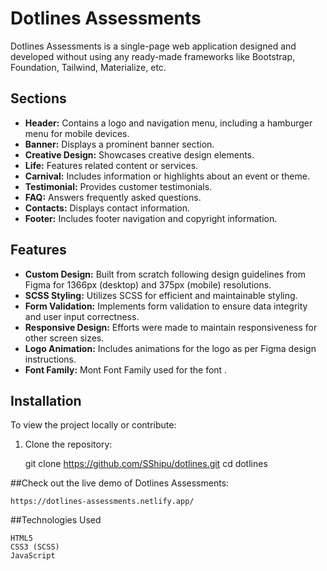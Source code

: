 # Dotlines Assessments

Dotlines Assessments is a single-page web application designed and developed without using any ready-made frameworks like Bootstrap, Foundation, Tailwind, Materialize, etc.

## Sections

- **Header:** Contains a logo and navigation menu, including a hamburger menu for mobile devices.
- **Banner:** Displays a prominent banner section.
- **Creative Design:** Showcases creative design elements.
- **Life:** Features related content or services.
- **Carnival:** Includes information or highlights about an event or theme.
- **Testimonial:** Provides customer testimonials.
- **FAQ:** Answers frequently asked questions.
- **Contacts:** Displays contact information.
- **Footer:** Includes footer navigation and copyright information.

## Features

- **Custom Design:** Built from scratch following design guidelines from Figma for 1366px (desktop) and 375px (mobile) resolutions.
- **SCSS Styling:** Utilizes SCSS for efficient and maintainable styling.
- **Form Validation:** Implements form validation to ensure data integrity and user input correctness.
- **Responsive Design:** Efforts were made to maintain responsiveness for other screen sizes.
- **Logo Animation:** Includes animations for the logo as per Figma design instructions.
- **Font Family:** Mont Font Family used for the font .

## Installation

To view the project locally or contribute:

1. Clone the repository:

   git clone https://github.com/SShipu/dotlines.git
   cd dotlines

##Check out the live demo of Dotlines Assessments:

	https://dotlines-assessments.netlify.app/
	
##Technologies Used

    HTML5
    CSS3 (SCSS)
    JavaScript
